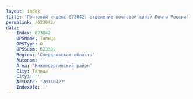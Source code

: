 ```yaml
---
layout: index
title: 'Почтовый индекс 623042: отделение почтовой связи Почты России'
permalink: /623042/
data:
    Index: 623042
    OPSName: Талица
    OPSType: О
    OPSSubm: 623309
    Region: 'Свердловская область'
    Autonom: ''
    Area: 'Нижнесергинский район'
    City: Талица
    City1: ''
    ActDate: '20110427'
    IndexOld: ''
---
```


